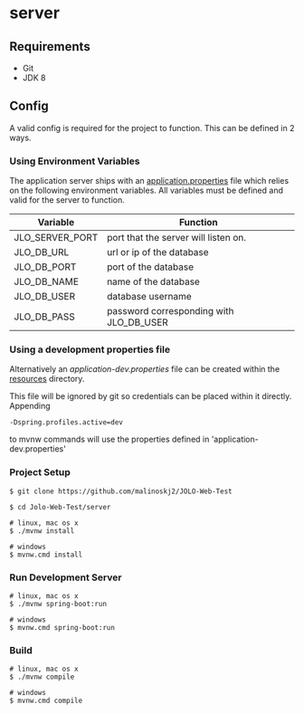 # server

## Requirements
- Git 
- JDK 8

## Config
A valid config is required for the project to function. This can be defined in 2 ways.

### Using Environment Variables
The application server ships with an [application.properties](src/main/resources/application.properties) file which relies on the following environment variables.
All variables must be defined and valid for the server to function.

| Variable        | Function                                | 
|-----------------|-----------------------------------------|
| JLO_SERVER_PORT | port that the server will listen on.    |
| JLO_DB_URL      | url or ip of the database               | 
| JLO_DB_PORT     | port of the database                    |
| JLO_DB_NAME     | name of the database                    |
| JLO_DB_USER     | database username                       |
| JLO_DB_PASS     | password corresponding with JLO_DB_USER |

### Using a development properties file
Alternatively an *application-dev.properties* file can be created within the [resources](src/main/resources) directory.

This file will be ignored by git so credentials can be placed within it directly. 
Appending 
```console
-Dspring.profiles.active=dev
``` 
to mvnw commands will use the properties defined in 'application-dev.properties' 

### Project Setup
```console
$ git clone https://github.com/malinoskj2/JOLO-Web-Test

$ cd Jolo-Web-Test/server

# linux, mac os x
$ ./mvnw install

# windows
$ mvnw.cmd install
```

### Run Development Server
```console
# linux, mac os x
$ ./mvnw spring-boot:run

# windows
$ mvnw.cmd spring-boot:run
```

### Build
```console
# linux, mac os x
$ ./mvnw compile

# windows
$ mvnw.cmd compile
```
